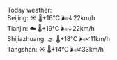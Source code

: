 Today weather:  
Beijing: ☀️   🌡️+16°C 🌬️↓22km/h  
Tianjin: ☁️   🌡️+19°C 🌬️↓22km/h  
Shijiazhuang: 🌫  🌡️+18°C 🌬️↙11km/h  
Tangshan: ☀️   🌡️+14°C 🌬️↙33km/h  
